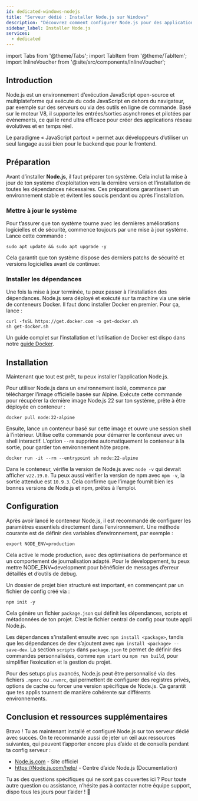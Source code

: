 ```yaml
---
id: dedicated-windows-nodejs
title: "Serveur dédié : Installer Node.js sur Windows"
description: "Découvrez comment configurer Node.js pour des applications évolutives en temps réel avec un environnement simplifié → En savoir plus maintenant"
sidebar_label: Installer Node.js
services:
  - dedicated
---
```


import Tabs from '@theme/Tabs';
import TabItem from '@theme/TabItem';
import InlineVoucher from '@site/src/components/InlineVoucher';

## Introduction

Node.js est un environnement d’exécution JavaScript open-source et multiplateforme qui exécute du code JavaScript en dehors du navigateur, par exemple sur des serveurs ou via des outils en ligne de commande. Basé sur le moteur V8, il supporte les entrées/sorties asynchrones et pilotées par événements, ce qui le rend ultra efficace pour créer des applications réseau évolutives et en temps réel.

Le paradigme « JavaScript partout » permet aux développeurs d’utiliser un seul langage aussi bien pour le backend que pour le frontend.  

<InlineVoucher />

## Préparation

Avant d’installer **Node.js**, il faut préparer ton système. Cela inclut la mise à jour de ton système d’exploitation vers la dernière version et l’installation de toutes les dépendances nécessaires. Ces préparations garantissent un environnement stable et évitent les soucis pendant ou après l’installation.

### Mettre à jour le système
Pour t’assurer que ton système tourne avec les dernières améliorations logicielles et de sécurité, commence toujours par une mise à jour système. Lance cette commande :

```
sudo apt update && sudo apt upgrade -y
```
Cela garantit que ton système dispose des derniers patchs de sécurité et versions logicielles avant de continuer.

### Installer les dépendances
Une fois la mise à jour terminée, tu peux passer à l’installation des dépendances. Node.js sera déployé et exécuté sur ta machine via une série de conteneurs Docker. Il faut donc installer Docker en premier. Pour ça, lance :

```
curl -fsSL https://get.docker.com -o get-docker.sh
sh get-docker.sh
```

Un guide complet sur l’installation et l’utilisation de Docker est dispo dans notre [guide Docker](vserver-windows-docker.md).

## Installation

Maintenant que tout est prêt, tu peux installer l’application Node.js.

Pour utiliser Node.js dans un environnement isolé, commence par télécharger l’image officielle basée sur Alpine. Exécute cette commande pour récupérer la dernière image Node.js 22 sur ton système, prête à être déployée en conteneur :

```
docker pull node:22-alpine
```

Ensuite, lance un conteneur basé sur cette image et ouvre une session shell à l’intérieur. Utilise cette commande pour démarrer le conteneur avec un shell interactif. L’option `--rm` supprime automatiquement le conteneur à la sortie, pour garder ton environnement hôte propre.

```
docker run -it --rm --entrypoint sh node:22-alpine
```

Dans le conteneur, vérifie la version de Node.js avec `node -v` qui devrait afficher `v22.19.0`. Tu peux aussi vérifier la version de npm avec `npm -v`, la sortie attendue est `10.9.3`. Cela confirme que l’image fournit bien les bonnes versions de Node.js et npm, prêtes à l’emploi.

## Configuration

Après avoir lancé le conteneur Node.js, il est recommandé de configurer les paramètres essentiels directement dans l’environnement. Une méthode courante est de définir des variables d’environnement, par exemple :

```
export NODE_ENV=production
```

Cela active le mode production, avec des optimisations de performance et un comportement de journalisation adapté. Pour le développement, tu peux mettre NODE_ENV=development pour bénéficier de messages d’erreur détaillés et d’outils de debug.

Un dossier de projet bien structuré est important, en commençant par un fichier de config créé via :

```
npm init -y
```

Cela génère un fichier `package.json` qui définit les dépendances, scripts et métadonnées de ton projet. C’est le fichier central de config pour toute appli Node.js.

Les dépendances s’installent ensuite avec `npm install <package>`, tandis que les dépendances de dev s’ajoutent avec `npm install <package> --save-dev`. La section `scripts` dans `package.json` te permet de définir des commandes personnalisées, comme `npm start` ou `npm run build`, pour simplifier l’exécution et la gestion du projet.

Pour des setups plus avancés, Node.js peut être personnalisé via des fichiers `.npmrc` ou `.nvmrc`, qui permettent de configurer des registres privés, options de cache ou forcer une version spécifique de Node.js. Ça garantit que tes applis tournent de manière cohérente sur différents environnements.

## Conclusion et ressources supplémentaires

Bravo ! Tu as maintenant installé et configuré Node.js sur ton serveur dédié avec succès. On te recommande aussi de jeter un œil aux ressources suivantes, qui peuvent t’apporter encore plus d’aide et de conseils pendant ta config serveur :

- [Node.js.com](https://Node.js.com/) - Site officiel
- https://Node.js.com/help/ - Centre d’aide Node.js (Documentation)

Tu as des questions spécifiques qui ne sont pas couvertes ici ? Pour toute autre question ou assistance, n’hésite pas à contacter notre équipe support, dispo tous les jours pour t’aider ! 🙂